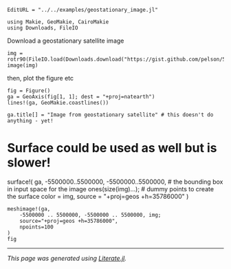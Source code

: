 ```@meta
EditURL = "../../examples/geostationary_image.jl"
```

````@example geostationary_image
using Makie, GeoMakie, CairoMakie
using Downloads, FileIO
````

Download a geostationary satellite image

````@example geostationary_image
img = rotr90(FileIO.load(Downloads.download("https://gist.github.com/pelson/5871263/raw/EIDA50_201211061300_clip2.png")))
image(img)
````

then, plot the figure etc

````@example geostationary_image
fig = Figure()
ga = GeoAxis(fig[1, 1]; dest = "+proj=natearth")
lines!(ga, GeoMakie.coastlines())

ga.title[] = "Image from geostationary satellite" # this doesn't do anything - yet!
````

# Surface could be used as well but is slower!
surface!(
    ga,
    -5500000..5500000, -5500000..5500000, # the bounding box in input space for the image
    ones(size(img)...); # dummy points to create the surface
    color = img,
    source = "+proj=geos +h=35786000"
)

````@example geostationary_image
meshimage!(ga,
    -5500000 .. 5500000, -5500000 .. 5500000, img;
    source="+proj=geos +h=35786000",
    npoints=100
)
fig
````

---

*This page was generated using [Literate.jl](https://github.com/fredrikekre/Literate.jl).*


